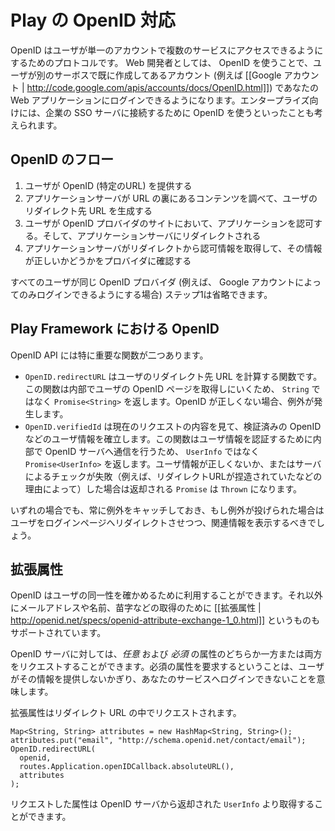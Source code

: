 <!-- translated -->
<!--
# OpenID Support in Play
-->
# Play の OpenID 対応

<!--
OpenID is a protocol for users to access several services with a single account. As a web developer, you can use OpenID to offer users a way to login with an account they already have (their [[Google account | http://code.google.com/apis/accounts/docs/OpenID.html]] for example). In the enterprise, you can use OpenID to connect to a company's SSO server if it supports it.
-->
OpenID はユーザが単一のアカウントで複数のサービスにアクセスできるようにするためのプロトコルです。 Web 開発者としては、 OpenID を使うことで、ユーザが別のサーボスで既に作成してあるアカウント (例えば [[Google アカウント | http://code.google.com/apis/accounts/docs/OpenID.html]]) であなたの Web アプリケーションにログインできるようになります。エンタープライズ向けには、企業の SSO サーバに接続するために OpenID を使うといったことも考えられます。
  
<!--
## The OpenID flow in a nutshell  
-->
## OpenID のフロー

<!--
1. The user gives you his OpenID (a URL)
2. Your server inspect the content behind the URL to produce a URL where you need to redirect the user
3. The user validates the authorization on his OpenID provider, and gets redirected back to your server
4. Your server receives information from that redirect, and check with the provider that the information is correct

The step 1. may be omitted if all your users are using the same OpenID provider (for example if you decide to rely completely on Google accounts).  
-->
1. ユーザが OpenID (特定のURL) を提供する
2. アプリケーションサーバが URL の裏にあるコンテンツを調べて、ユーザのリダイレクト先 URL を生成する
3. ユーザが OpenID プロバイダのサイトにおいて、アプリケーションを認可する。そして、アプリケーションサーバにリダイレクトされる
4. アプリケーションサーバがリダイレクトから認可情報を取得して、その情報が正しいかどうかをプロバイダに確認する

すべてのユーザが同じ OpenID プロバイダ (例えば、 Google アカウントによってのみログインできるようにする場合) ステップ1は省略できます。

<!--
## OpenID in Play Framework
-->
## Play Framework における OpenID

<!--
The OpenID API has two important functions:
-->
OpenID API には特に重要な関数が二つあります。

<!--
* `OpenID.redirectURL` calculates the URL where you should redirect the user. It involves fetching the user's OpenID page, this is why it returns a `Promise<String>` rather than a `String`. If the OpenID is invalid, an exception will be thrown.
* `OpenID.verifiedId` inspects the current request to establish the user information, including his verified OpenID. It will do a call to the OpenID server to check the authenticity of the information, this is why it returns a `Promise<UserInfo>` rather than just `UserInfo`. If the information is not correct or if the server check is false (for example if the redirect URL has been forged), the returned `Promise` will be a `Thrown`.
-->
* `OpenID.redirectURL` はユーザのリダイレクト先 URL を計算する関数です。この関数は内部でユーザの OpenID ページを取得しにいくため、 `String` ではなく `Promise<String>` を返します。OpenID が正しくない場合、例外が発生します。
* `OpenID.verifiedId` は現在のリクエストの内容を見て、検証済みの OpenID などのユーザ情報を確立します。この関数はユーザ情報を認証するために内部で OpenID サーバへ通信を行うため、 `UserInfo` ではなく `Promise<UserInfo>` を返します。ユーザ情報が正しくないか、またはサーバによるチェックが失敗（例えば、リダイレクトURLが捏造されていたなどの理由によって）した場合は返却される `Promise` は `Thrown` になります。

<!--
In any case, you should catch exceptions and if one is thrown redirect back the user to the login page with relevant information.
-->
いずれの場合でも、常に例外をキャッチしておき、もし例外が投げられた場合はユーザをログインページへリダイレクトさせつつ、関連情報を表示するべきでしょう。

<!--
## Extended Attributes  
-->
## 拡張属性

<!--
The OpenID of a user gives you his identity. The protocol also support getting [[extended attributes | http://openid.net/specs/openid-attribute-exchange-1_0.html]] such as the email address, the first name, the last name...
-->
OpenID はユーザの同一性を確かめるために利用することができます。それ以外にメールアドレスや名前、苗字などの取得のために [[拡張属性 | http://openid.net/specs/openid-attribute-exchange-1_0.html]] というものもサポートされています。

<!--
You may request from the OpenID server *optional* attributes and/or *required* attributes. Asking for required attributes means the user can not login to your service if he doesn't provides them.
-->
OpenID サーバに対しては、*任意* および *必須* の属性のどちらか一方または両方をリクエストすることができます。必須の属性を要求するということは、ユーザがその情報を提供しないかぎり、あなたのサービスへログインできないことを意味します。

<!--
Extended attributes are requested in the redirect URL:  
-->
拡張属性はリダイレクト URL の中でリクエストされます。

```
Map<String, String> attributes = new HashMap<String, String>();
attributes.put("email", "http://schema.openid.net/contact/email");
OpenID.redirectURL(
  openid, 
  routes.Application.openIDCallback.absoluteURL(), 
  attributes
);
```

<!--
Attributes will then be available in the `UserInfo` provided by the OpenID server.
-->
リクエストした属性は OpenID サーバから返却された `UserInfo` より取得することができます。